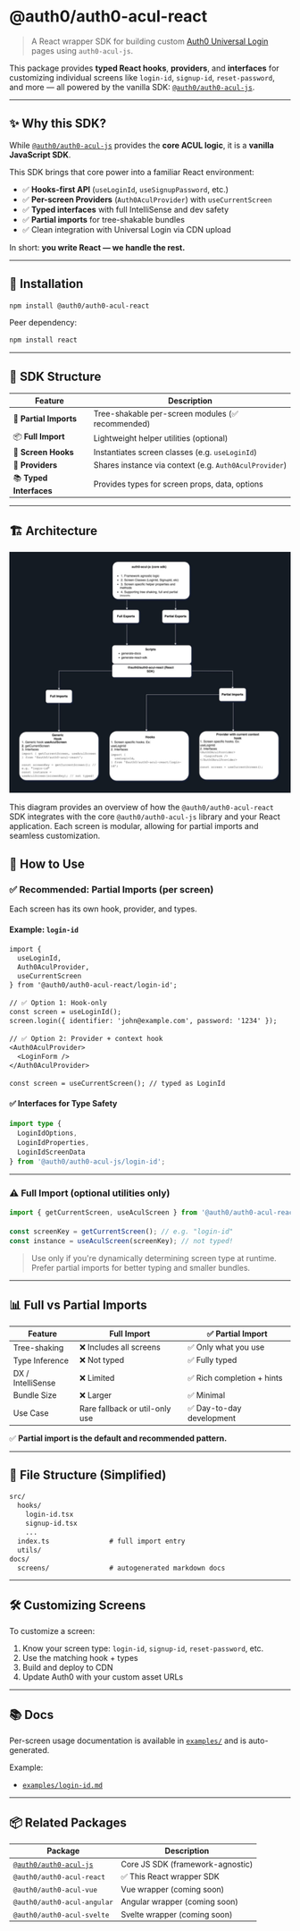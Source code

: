 # @auth0/auth0-acul-react

> A React wrapper SDK for building custom [Auth0 Universal Login](https://auth0.com/docs/customize/universal-login-pages) pages using `auth0-acul-js`.

This package provides **typed React hooks**, **providers**, and **interfaces** for customizing individual screens like `login-id`, `signup-id`, `reset-password`, and more — all powered by the vanilla SDK: [`@auth0/auth0-acul-js`](https://www.npmjs.com/package/@auth0/auth0-acul-js).

---

## ✨ Why this SDK?

While [`@auth0/auth0-acul-js`](https://www.npmjs.com/package/@auth0/auth0-acul-js) provides the **core ACUL logic**, it is a **vanilla JavaScript SDK**.

This SDK brings that core power into a familiar React environment:

- ✅ **Hooks-first API** (`useLoginId`, `useSignupPassword`, etc.)
- ✅ **Per-screen Providers** (`Auth0AculProvider`) with `useCurrentScreen`
- ✅ **Typed interfaces** with full IntelliSense and dev safety
- ✅ **Partial imports** for tree-shakable bundles
- ✅ Clean integration with Universal Login via CDN upload

In short: **you write React — we handle the rest.**

---

## 🚀 Installation

```bash
npm install @auth0/auth0-acul-react
```

Peer dependency:
```bash
npm install react
```

---

## 🧱 SDK Structure

| Feature                      | Description                                          |
|------------------------------|------------------------------------------------------|
| 🧩 **Partial Imports**         | Tree-shakable per-screen modules (✅ recommended)     |
| 📦 **Full Import**            | Lightweight helper utilities (optional)             |
| 🎯 **Screen Hooks**           | Instantiates screen classes (e.g. `useLoginId`)     |
| 🧪 **Providers**              | Shares instance via context (e.g. `Auth0AculProvider`) |
| 📚 **Typed Interfaces**       | Provides types for screen props, data, options      |

---

## 🏗 Architecture
![Architecture Diagram](./assets/architecture.png)

This diagram provides an overview of how the `@auth0/auth0-acul-react` SDK integrates with the core `@auth0/auth0-acul-js` library and your React application. Each screen is modular, allowing for partial imports and seamless customization.

## 🧭 How to Use

### ✅ **Recommended: Partial Imports (per screen)**

Each screen has its own hook, provider, and types.

#### Example: `login-id`

```tsx
import {
  useLoginId,
  Auth0AculProvider,
  useCurrentScreen
} from '@auth0/auth0-acul-react/login-id';

// ✅ Option 1: Hook-only
const screen = useLoginId();
screen.login({ identifier: 'john@example.com', password: '1234' });

// ✅ Option 2: Provider + context hook
<Auth0AculProvider>
  <LoginForm />
</Auth0AculProvider>

const screen = useCurrentScreen(); // typed as LoginId
```

#### ✅ Interfaces for Type Safety

```ts
import type {
  LoginIdOptions,
  LoginIdProperties,
  LoginIdScreenData
} from '@auth0/auth0-acul-js/login-id';
```

---

### ⚠️ Full Import (optional utilities only)

```ts
import { getCurrentScreen, useAculScreen } from '@auth0/auth0-acul-react';

const screenKey = getCurrentScreen(); // e.g. "login-id"
const instance = useAculScreen(screenKey); // not typed!
```

> Use only if you're dynamically determining screen type at runtime.
> Prefer partial imports for better typing and smaller bundles.

---

## 📊 Full vs Partial Imports

| Feature                     | Full Import                      | ✅ Partial Import                  |
|----------------------------|----------------------------------|------------------------------------|
| Tree-shaking               | ❌ Includes all screens           | ✅ Only what you use               |
| Type Inference             | ❌ Not typed                      | ✅ Fully typed                     |
| DX / IntelliSense          | ❌ Limited                        | ✅ Rich completion + hints        |
| Bundle Size                | ❌ Larger                         | ✅ Minimal                         |
| Use Case                   | Rare fallback or util-only use   | ✅ Day-to-day development          |

✅ **Partial import is the default and recommended pattern.**

---

## 📁 File Structure (Simplified)

```
src/
  hooks/
    login-id.tsx
    signup-id.tsx
    ...
  index.ts               # full import entry
  utils/
docs/
  screens/               # autogenerated markdown docs
```

---

## 🛠️ Customizing Screens

To customize a screen:

1. Know your screen type: `login-id`, `signup-id`, `reset-password`, etc.
2. Use the matching hook + types
3. Build and deploy to CDN
4. Update Auth0 with your custom asset URLs

---

## 📚 Docs

Per-screen usage documentation is available in [`examples/`](https://github.com/auth0/universal-login/tree/main/packages/auth0-acul-react/examples) and is auto-generated. <!-- typedoc-disable -->

Example:
- [`examples/login-id.md`](./examples/login-id.md)

---

## 📦 Related Packages

| Package                     | Description                            |
|-----------------------------|----------------------------------------|
| [`@auth0/auth0-acul-js`](https://npmjs.com/package/@auth0/auth0-acul-js) | Core JS SDK (framework-agnostic)    |
| `@auth0/auth0-acul-react`   | ✅ This React wrapper SDK               |
| `@auth0/auth0-acul-vue`     | Vue wrapper (coming soon)              |
| `@auth0/auth0-acul-angular` | Angular wrapper (coming soon)          |
| `@auth0/auth0-acul-svelte`  | Svelte wrapper (coming soon)           |
